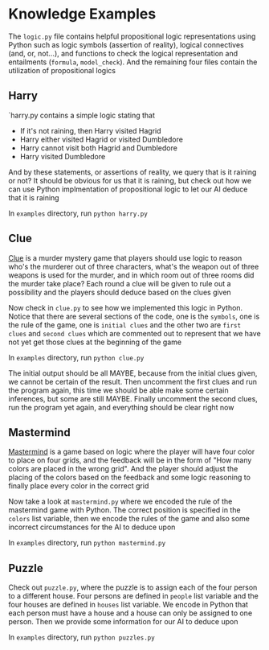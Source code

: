 # Knowledge Examples

The `logic.py` file contains helpful propositional logic representations using Python such as logic symbols (assertion of reality), logical connectives (and, or, not...), and functions to check the logical representation and entailments (`formula`, `model_check`). And the remaining four files contain the utilization of propositional logics

## Harry

`harry.py contains a simple logic stating that

- If it's not raining, then Harry visited Hagrid
- Harry either visited Hagrid or visited Dumbledore
- Harry cannot visit both Hagrid and Dumbledore
- Harry visited Dumbledore

And by these statements, or assertions of reality, we query that is it raining or not? It should be obvious for us that it is raining, but check out how we can use Python implmentation of propositional logic to let our AI deduce that it is raining

In `examples` directory, run `python harry.py`

## Clue

[Clue](https://en.wikipedia.org/wiki/Cluedo) is a murder mystery game that players should use logic to reason who's the murderer out of three characters, what's the weapon out of three weapons is used for the murder, and in which room out of three rooms did the murder take place? Each round a clue will be given to rule out a possibility and the players should deduce based on the clues given

Now check in `clue.py` to see how we implemented this logic in Python. Notice that there are several sections of the code, one is the `symbols`, one is the rule of the game, one is `initial clues` and the other two are `first clues` and `second clues` which are commented out to represent that we have not yet get those clues at the beginning of the game

In `examples` directory, run `python clue.py`

The initial output should be all MAYBE, because from the initial clues given, we cannot be certain of the result. Then uncomment the first clues and run the program again, this time we should be able make some certain inferences, but some are still MAYBE. Finally uncomment the second clues, run the program yet again, and everything should be clear right now

## Mastermind

[Mastermind](https://www.wikihow.com/Play-Mastermind) is a game based on logic where the player will have four color to place on four grids, and the feedback will be in the form of "How many colors are placed in the wrong grid". And the player should adjust the placing of the colors based on the feedback and some logic reasoning to finally place every color in the correct grid

Now take a look at `mastermind.py` where we encoded the rule of the mastermind game with Python. The correct position is specified in the `colors` list variable, then we encode the rules of the game and also some incorrect circumstances for the AI to deduce upon

In `examples` directory, run `python mastermind.py`

## Puzzle

Check out `puzzle.py`, where the puzzle is to assign each of the four person to a different house. Four persons are defined in `people` list variable and the four houses are defined in `houses` list variable. We encode in Python that each person must have a house and a house can only be assigned to one person. Then we provide some information for our AI to deduce upon

In `examples` directory, run `python puzzles.py`

